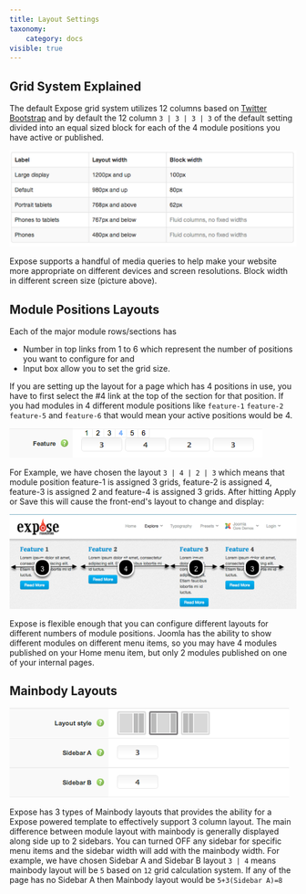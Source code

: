 ```yaml
---
title: Layout Settings
taxonomy:
    category: docs
visible: true
---
```


## Grid System Explained
The default Expose grid system utilizes 12 columns based on <a href="http://twitter.github.com/bootstrap/index.html" target="_blank">Twitter Bootstrap</a> and by default the 12 column ```3 | 3 | 3 | 3``` of the default setting divided into an equal sized block for each of the 4 module positions you have active or published.

![Grid System Explained](layout-settings1.png)

Expose supports a handful of media queries to help make your website more appropriate on different devices and screen resolutions. Block width in different screen size (picture above).

## Module Positions Layouts

Each of the major module rows/sections has
- Number in top links from 1 to 6 which represent the number of positions you want to configure for and
- Input box allow you to set the grid size.

If you are setting up the layout for a page which has 4 positions in use, you have to first select the #4 link at the top of the section for that position. If you had modules in 4 different module positions like ```feature-1``` ```feature-2``` ```feature-5``` and ```feature-6``` that would mean your active positions would be 4.
      
![Module Positions Layouts Backend](layout-settings3.png)

For Example, we have chosen the layout ```3 | 4 | 2 | 3``` which means that module position feature-1 is assigned 3 grids, feature-2 is assigned 4, feature-3 is assigned 2 and feature-4 is assigned 3 grids. After hitting Apply or Save this will cause the front-end's layout to change and display:

![Module Positions Layouts Frontend](layout-settings4.png)
    
Expose is flexible enough that you can configure different layouts for different numbers of module positions. Joomla has the ability to show different modules on different menu items, so you may have 4 modules published on your Home menu item, but only 2 modules published on one of your internal pages.

## Mainbody Layouts

![Mainbody Layouts](layout-settings5.png)
    
Expose has 3 types of Mainbody layouts that provides the ability for a Expose powered template to effectively support 3 column layout. The main difference between module layout with mainbody is generally displayed along side up to 2 sidebars. You can turned OFF any sidebar for specific menu items and the sidebar width will add with the mainbody width. For example, we have chosen Sidebar A and Sidebar B layout ```3 | 4``` means mainbody layout will be ```5``` based on ```12``` grid calculation system. If any of the page has no Sidebar A then Mainbody layout would be ```5+3(Sidebar A)=8```